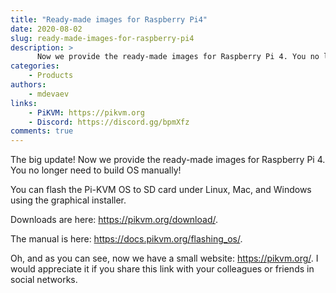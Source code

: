 ```yaml
---
title: "Ready-made images for Raspberry Pi4"
date: 2020-08-02
slug: ready-made-images-for-raspberry-pi4
description: >
      Now we provide the ready-made images for Raspberry Pi 4. You no longer need to build OS manually!
categories:
    - Products
authors:
    - mdevaev
links:
    - PiKVM: https://pikvm.org
    - Discord: https://discord.gg/bpmXfz
comments: true
---
```


The big update! Now we provide the ready-made images for Raspberry Pi 4. You no longer need to build OS manually!

<!-- more -->

You can flash the Pi-KVM OS to SD card under Linux, Mac, and Windows using the graphical installer.

Downloads are here: https://pikvm.org/download/.

The manual is here: https://docs.pikvm.org/flashing_os/.

Oh, and as you can see, now we have a small website: https://pikvm.org/. I would appreciate it if you share this link with your colleagues or friends in social networks.